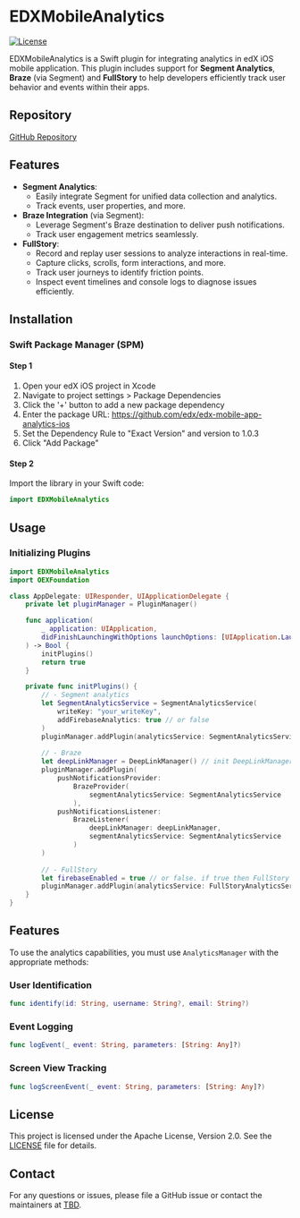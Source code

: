 
# EDXMobileAnalytics

[![License](https://img.shields.io/badge/license-Apache%202.0-blue?style=flat-square)](LICENSE)

EDXMobileAnalytics is a Swift plugin for integrating analytics in edX iOS mobile application. This plugin includes support for **Segment Analytics**, **Braze** (via Segment) and **FullStory** to help developers efficiently track user behavior and events within their apps.

## Repository

[GitHub Repository](https://github.com/edx/edx-mobile-app-analytics-ios)

## Features

- **Segment Analytics**:
  - Easily integrate Segment for unified data collection and analytics.
  - Track events, user properties, and more.
- **Braze Integration** (via Segment):
  - Leverage Segment's Braze destination to deliver push notifications.
  - Track user engagement metrics seamlessly.
- **FullStory**:
  - Record and replay user sessions to analyze interactions in real-time.
  - Capture clicks, scrolls, form interactions, and more.
  - Track user journeys to identify friction points.
  - Inspect event timelines and console logs to diagnose issues efficiently.

## Installation

### Swift Package Manager (SPM)

#### Step 1
1. Open your edX iOS project in Xcode
2. Navigate to project settings > Package Dependencies
3. Click the '+' button to add a new package dependency
4. Enter the package URL: https://github.com/edx/edx-mobile-app-analytics-ios
5. Set the Dependency Rule to "Exact Version" and version to 1.0.3
6. Click "Add Package"


#### Step 2 
Import the library in your Swift code:
```swift
import EDXMobileAnalytics
```

## Usage

### Initializing Plugins

```swift
import EDXMobileAnalytics
import OEXFoundation

class AppDelegate: UIResponder, UIApplicationDelegate {
    private let pluginManager = PluginManager()

    func application(
        _ application: UIApplication,
        didFinishLaunchingWithOptions launchOptions: [UIApplication.LaunchOptionsKey: Any]?
    ) -> Bool {
        initPlugins()
        return true
    }

    private func initPlugins() {
        // - Segment analytics
        let SegmentAnalyticsService = SegmentAnalyticsService(
            writeKey: "your_writeKey",
            addFirebaseAnalytics: true // or false
        )
        pluginManager.addPlugin(analyticsService: SegmentAnalyticsService)
        
        // - Braze
        let deepLinkManager = DeepLinkManager() // init DeepLinkManager here
        pluginManager.addPlugin(
            pushNotificationsProvider:
                BrazeProvider(
                    segmentAnalyticsService: SegmentAnalyticsService
                ),
            pushNotificationsListener:
                BrazeListener(
                    deepLinkManager: deepLinkManager,
                    segmentAnalyticsService: SegmentAnalyticsService
                )
        )
        
        // - FullStory
        let firebaseEnabled = true // or false. if true then FullStory's link will be added to Crashlytics logs
        pluginManager.addPlugin(analyticsService: FullStoryAnalyticsService(firebaseEnabled: firebaseEnabled))
    }
}
```

## Features

To use the analytics capabilities, you must use `AnalyticsManager` with the appropriate methods:

### User Identification
```swift
func identify(id: String, username: String?, email: String?)
```

### Event Logging
```swift
func logEvent(_ event: String, parameters: [String: Any]?)
```

### Screen View Tracking
```swift
func logScreenEvent(_ event: String, parameters: [String: Any]?)
```

## License

This project is licensed under the Apache License, Version 2.0. See the [LICENSE](LICENSE) file for details.

## Contact

For any questions or issues, please file a GitHub issue or contact the maintainers at [TBD](mailto:TBD).
